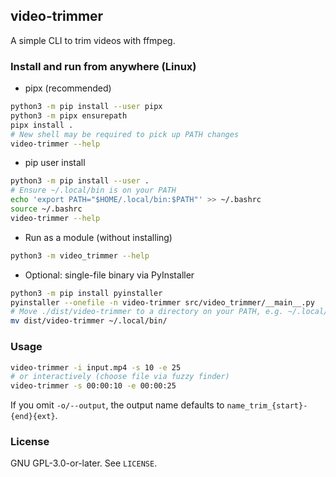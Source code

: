 ## video-trimmer

A simple CLI to trim videos with ffmpeg.

### Install and run from anywhere (Linux)

- pipx (recommended)
```bash
python3 -m pip install --user pipx
python3 -m pipx ensurepath
pipx install .
# New shell may be required to pick up PATH changes
video-trimmer --help
```

- pip user install
```bash
python3 -m pip install --user .
# Ensure ~/.local/bin is on your PATH
echo 'export PATH="$HOME/.local/bin:$PATH"' >> ~/.bashrc
source ~/.bashrc
video-trimmer --help
```

- Run as a module (without installing)
```bash
python3 -m video_trimmer --help
```

- Optional: single-file binary via PyInstaller
```bash
python3 -m pip install pyinstaller
pyinstaller --onefile -n video-trimmer src/video_trimmer/__main__.py
# Move ./dist/video-trimmer to a directory on your PATH, e.g. ~/.local/bin
mv dist/video-trimmer ~/.local/bin/
```

### Usage
```bash
video-trimmer -i input.mp4 -s 10 -e 25
# or interactively (choose file via fuzzy finder)
video-trimmer -s 00:00:10 -e 00:00:25
```

If you omit `-o/--output`, the output name defaults to `name_trim_{start}-{end}{ext}`.

### License

GNU GPL-3.0-or-later. See `LICENSE`.


